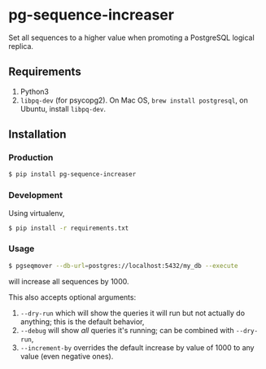 # pg-sequence-increaser
Set all sequences to a higher value when promoting a PostgreSQL logical replica.


## Requirements

1. Python3
2. `libpq-dev` (for psycopg2). On Mac OS, `brew install postgresql`, on Ubuntu, install `libpq-dev`.

## Installation

### Production

```bash
$ pip install pg-sequence-increaser
```

### Development

Using virtualenv,
```bash
$ pip install -r requirements.txt
```

### Usage

```bash
$ pgseqmover --db-url=postgres://localhost:5432/my_db --execute
```

will increase all sequences by 1000.

This also accepts optional arguments:

1. `--dry-run` which will show the queries it will run but not actually do anything; this is the default behavior,
2. `--debug` will show _all_ queries it's running; can be combined with `--dry-run`,
3. `--increment-by` overrides the default increase by value of 1000 to any value (even negative ones).
